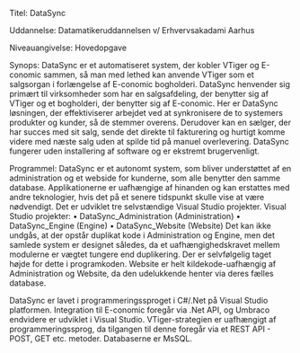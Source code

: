 Titel: 	DataSync

Uddannelse: 	Datamatikeruddannelsen v/ Erhvervsakadami Aarhus

Niveauangivelse:	Hovedopgave

Synops:
DataSync er et automatiseret system, der kobler VTiger og E-conomic sammen, så man med lethed kan anvende VTiger som et salgsorgan i forlængelse af E-conomic bogholderi. DataSync henvender sig primært til virksomheder som har en salgsafdeling, der benytter sig af VTiger og et bogholderi, der benytter sig af E-conomic. Her er DataSync løsningen, der effektiviserer arbejdet ved at synkronisere de to systemers produkter og kunder, så de stemmer overens. Derudover kan en sælger, der har succes med sit salg, sende det direkte til fakturering og hurtigt komme videre med næste salg uden at spilde tid på manuel overlevering. DataSync fungerer uden installering af software og er ekstremt brugervenligt.

Programmel:
DataSync er et autonomt system, som bliver understøttet af en administration og et webside for kunderne, som alle benytter den samme database. Applikationerne er uafhængige af hinanden og kan  erstattes med andre teknologier, hvis det på et senere tidspunkt skulle vise at være nødvendigt. Det er  udviklet tre selvstændige Visual Studio projekter. 
Visual Studio projekter:
•	DataSync_Administration	(Administration)
•	DataSync_Engine	(Engine)
•	DataSync_Website	(Website)
Det kan ikke undgås, at der opstår duplikat kode i Administration og Engine, men det samlede system er designet således, da et uafhængighedskravet mellem modulerne er vægtet tungere end duplikering. Der er selvfølgelig taget højde for dette i programkoden. Website er helt kildekode-uafhængig af Administration og Website, da den udelukkende henter via deres fælles database. 

DataSync er lavet i programmeringssproget i C#/.Net på Visual Studio platformen. Integration til E-conomic foregår via .Net API, og Umbraco endvidere er udviklet i Visual Studio. VTiger-strategien er uafhængigt af programmeringssprog, da tilgangen til denne foregår via et REST API - POST, GET etc. metoder. Databaserne er MsSQL.
